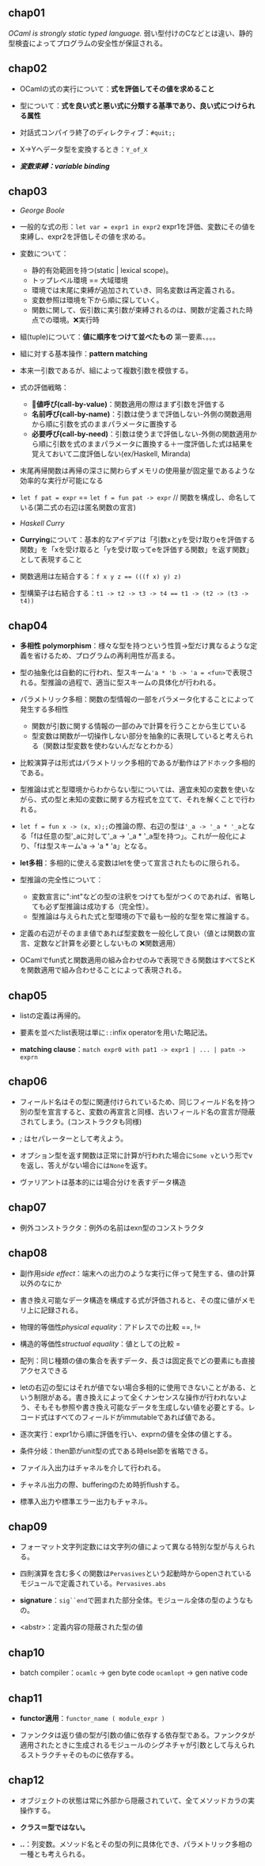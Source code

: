 ## chap01

*OCaml is strongly static typed language.*
弱い型付けのCなどとは違い、静的型検査によってプログラムの安全性が保証される。

## chap02

- OCamlの式の実行について：**式を評価してその値を求めること**

- 型について：**式を良い式と悪い式に分類する基準であり、良い式につけられる属性**

- 対話式コンパイラ終了のディレクティブ：`#quit;;`

- X→Yへデータ型を変換するとき：`Y_of_X`

- ***変数束縛：variable binding***

## chap03

- *George Boole*

- 一般的な式の形：`let var = expr1 in expr2` expr1を評価、変数にその値を束縛し、expr2を評価しその値を求める。

- 変数について：
  - 静的有効範囲を持つ(static | lexical scope)。
  - トップレベル環境 == 大域環境
  - 環境では末尾に束縛が追加されていき、同名変数は再定義される。
  - 変数参照は環境を下から順に探していく。
  - 関数に関して、仮引数に実引数が束縛されるのは、関数が定義された時点での環境。❌実行時

- 組(tuple)について：**値に順序をつけて並べたもの** 第一要素、。。。

- 組に対する基本操作：**pattern matching**

- 本来一引数であるが、組によって複数引数を模倣する。

- 式の評価戦略：
  - 🔮**値呼び(call-by-value)**：関数適用の際はまず引数を評価する
  - **名前呼び(call-by-name)**：引数は使うまで評価しない-外側の関数適用から順に引数を式のままパラメータに置換する
  - **必要呼び(call-by-need)**：引数は使うまで評価しない-外側の関数適用から順に引数を式のままパラメータに置換する＋一度評価した式は結果を覚えておいて二度評価しない(ex/Haskell, Miranda)

- 末尾再帰関数は再帰の深さに関わらずメモリの使用量が固定量であるような効率的な実行が可能になる

- `let f pat = expr` == `let f = fun pat -> expr` // 関数を構成し、命名している(第二式の右辺は匿名関数の宣言)

- *Haskell Curry*

- **Currying**について：基本的なアイデアは「引数xとyを受け取りeを評価する関数」を「xを受け取ると「yを受け取ってeを評価する関数」を返す関数」として表現すること

- 関数適用は左結合する：`f x y z == (((f x) y) z)`

- 型構築子は右結合する：`t1 -> t2 -> t3 -> t4 == t1 -> (t2 -> (t3 -> t4))`

## chap04

- **多相性 polymorphism**：様々な型を持つという性質->型だけ異なるような定義を省けるため、プログラムの再利用性が高まる。

- 型の抽象化は自動的に行われ、型スキーム`'a * 'b -> 'a = <fun>`で表現される。型推論の過程で、適当に型スキームの具体化が行われる。

- パラメトリック多相：関数の型情報の一部をパラメータ化することによって発生する多相性
  - 関数が引数に関する情報の一部のみで計算を行うことから生じている
  - 型変数は関数が一切操作しない部分を抽象的に表現していると考えられる（関数は型変数を使わないんだなとわかる）

- 比較演算子は形式はパラメトリック多相的であるが動作はアドホック多相的である。

- 型推論は式と型環境からわからない型については、適宜未知の変数を使いながら、式の型と未知の変数に関する方程式を立てて、それを解くことで行われる。

- `let f = fun x -> (x, x);;`の推論の際、右辺の型は`'_a -> '_a * '_a`となる「fは任意の型'_aに対して'_a -> '_a * '_a型を持つ」。これが一般化により、「fは型スキーム'a -> 'a * 'a」となる。

- **let多相**：多相的に使える変数はletを使って宣言されたものに限られる。

- 型推論の完全性について：
  - 変数宣言に":int"などの型の注釈をつけても型がつくのであれば、省略しても必ず型推論は成功する（完全性）。
  - 型推論は与えられた式と型環境の下で最も一般的な型を常に推論する。

- 定義の右辺がそのまま値であれば型変数を一般化して良い（値とは関数の宣言、定数など計算を必要としないもの ❌関数適用）

- OCamlでfun式と関数適用の組み合わせのみで表現できる関数はすべてSとKを関数適用で組み合わせることによって表現される。

## chap05

- listの定義は再帰的。

- 要素を並べたlist表現は単に`::`infix operatorを用いた略記法。

- **matching clause**：`match expr0 with pat1 -> expr1 | ... | patn -> exprn`

## chap06

- フィールド名はその型に関連付けられているため、同じフィールド名を持つ別の型を宣言すると、変数の再宣言と同様、古いフィールド名の宣言が隠蔽されてしまう。(コンストラクタも同様)

- *;* はセパレーターとして考えよう。

- オプション型を返す関数は正常に計算が行われた場合に`Some v`という形でvを返し、答えがない場合には`None`を返す。

- ヴァリアントは基本的には場合分けを表すデータ構造

## chap07

- 例外コンストラクタ：例外の名前はexn型のコンストラクタ

## chap08

- 副作用*side effect*：端末への出力のような実行に伴って発生する、値の計算以外のなにか

- 書き換え可能なデータ構造を構成する式が評価されると、その度に値がメモリ上に記録される。

- 物理的等価性*physical equality*：アドレスでの比較 ==, !=

- 構造的等価性*structual equality*：値としての比較 =

- 配列：同じ種類の値の集合を表すデータ、長さは固定長でどの要素にも直接アクセスできる

- letの右辺の型にはそれが値でない場合多相的に使用できないことがある、という制限がある。書き換えによって全くナンセンスな操作が行われないよう、そもそも参照や書き換え可能なデータを生成しない値を必要とする。レコード式はすべてのフィールドがimmutableであれば値である。

- 逐次実行：expr1から順に評価を行い、exprnの値を全体の値とする。

- 条件分岐：then節がunit型の式である時else節を省略できる。

- ファイル入出力はチャネルを介して行われる。

- チャネル出力の際、bufferingのため時折flushする。

- 標準入出力や標準エラー出力もチャネル。

## chap09

- フォーマット文字列定数には文字列の値によって異なる特別な型が与えられる。

- 四則演算を含む多くの関数は`Pervasives`という起動時からopenされているモジュールで定義されている。`Pervasives.abs`

- **signature**：`sig``end`で囲まれた部分全体。モジュール全体の型のようなもの。

- \<abstr>：定義内容の隠蔽された型の値

## chap10

- batch compiler：`ocamlc` -> gen byte code `ocamlopt` -> gen native code

## chap11

- **functor適用**：`functor_name ( module_expr )`

- ファンクタは返り値の型が引数の値に依存する依存型である。ファンクタが適用されたときに生成されるモジュールのシグネチャが引数として与えられるストラクチャそのものに依存する。

## chap12

- オブジェクトの状態は常に外部から隠蔽されていて、全てメソッドカラの実操作する。

- **クラス＝型ではない。**

- **..**：列変数。メソッド名とその型の列に具体化でき、パラメトリック多相の一種とも考えられる。

